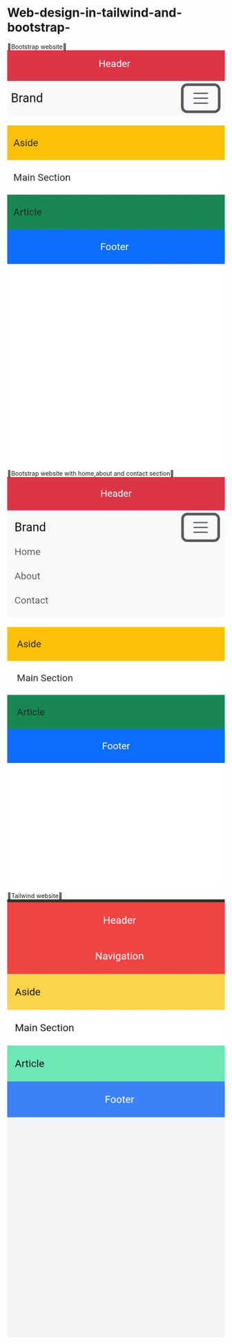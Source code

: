 # Web-design-in-tailwind-and-bootstrap-
🍇Bootstrap website🍇
![image alt](https://github.com/Charmaine-byte/Web-design-in-tailwind-and-bootstrap-/blob/6b8595ba72028ed1bc75c4a6b0c1fa8626c237cf/Screenshot_20250707-122245.jpg)
🍓Bootstrap website with home,about and contact section🍓
![image alt](https://github.com/Charmaine-byte/Web-design-in-tailwind-and-bootstrap-/blob/c5c5e36d076e0b831cc692c7b251eea4f78eb23a/Screenshot_20250707-124348.jpg)
🍉Tailwind website🍉
![image alt](https://github.com/Charmaine-byte/Web-design-in-tailwind-and-bootstrap-/blob/a027a0ef374badd0f2a217b739fa3fdb53b143ae/Screenshot_20250707-123903.jpg)
